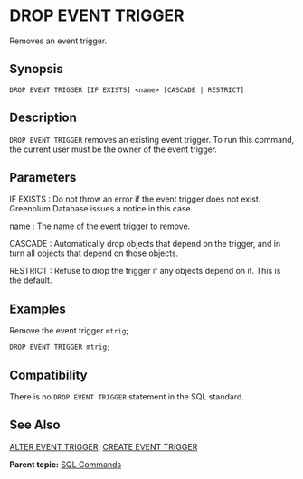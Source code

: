# DROP EVENT TRIGGER 

Removes an event trigger.

## <a id="section2"></a>Synopsis 

``` {#sql_command_synopsis}
DROP EVENT TRIGGER [IF EXISTS] <name> [CASCADE | RESTRICT]
```

## <a id="section3"></a>Description 

`DROP EVENT TRIGGER` removes an existing event trigger. To run this command, the current user must be the owner of the event trigger.

## <a id="section4"></a>Parameters 

IF EXISTS
:   Do not throw an error if the event trigger does not exist. Greenplum Database issues a notice in this case.

name
:   The name of the event trigger to remove.

CASCADE
:   Automatically drop objects that depend on the trigger, and in turn all objects that depend on those objects.

RESTRICT
:   Refuse to drop the trigger if any objects depend on it. This is the default.

## <a id="section5"></a>Examples 

Remove the event trigger `mtrig`;

```
DROP EVENT TRIGGER mtrig;
```

## <a id="section6"></a>Compatibility 

There is no `DROP EVENT TRIGGER` statement in the SQL standard.

## <a id="section7"></a>See Also 

[ALTER EVENT TRIGGER](ALTER_EVENT_TRIGGER.html), [CREATE EVENT TRIGGER](CREATE_EVENT_TRIGGER.html)

**Parent topic:** [SQL Commands](../sql_commands/sql_ref.html)

